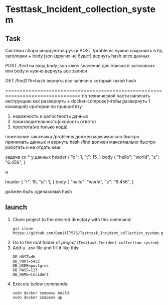 # Testtask_Incident_collection_system

## Task
Система сбора инцидентов
ручки
POST /problems
нужно сохранить в бд заголовки + body json (других не будет)
вернуть hash всех данных

POST /find
на вход body json ключ значение для поиска в заголовках или body
и нужно вернуть все записи

GET /find2?h=hash
вернуть все записи у который такой hash

================================================================================
по технической части
написать инструкцию как развернуть + docker-compose(чтобы развернуть 1 командой)
критерии по приоритету
1) надежность и целостность данных
2) производительность(скорость ответа)
3) простота(не только кода)

пожелание заказчика
/problems должен максимально быстро принимать данные и вернуть hash
/find должен максимально быстро работать и не отдать кеш

задача со *
у данных 
header
{
    "q": 1,
    "t": 15,
}
body
{
    "hello": "world",
    "z": "6.456",
}

и 

header
{
    "t": 15,
    "q": 1,
}
body
{
    "hello": "world",
    "z": "6.456",
}

должен быть одинаковый hash



## launch
1. Clone project to the desired directory with this command:
    ```
    git clone https://github.com/Daniil7575/Testtask_Incident_collection_system.git
    ```
2. Go to the root folder of *project* (`Testtask_Incident_collection_system`).
3. Add a `.env` file and fill it like this:
    ```
    DB_HOST=db
    DB_PORT=5432
    DB_USER=postgres
    DB_PASS=123
    DB_NAME=incident
    ```
4. Execute below commands:
   ```
   sudo docker compose build
   sudo docker compose up
   ```
